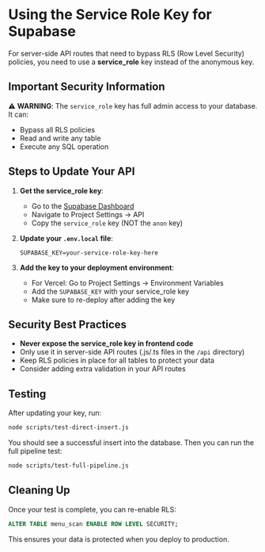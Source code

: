# Using the Service Role Key for Supabase

For server-side API routes that need to bypass RLS (Row Level Security) policies, you need to use a **service_role** key instead of the anonymous key.

## Important Security Information

⚠️ **WARNING**: The `service_role` key has full admin access to your database. It can:
- Bypass all RLS policies
- Read and write any table
- Execute any SQL operation

## Steps to Update Your API

1. **Get the service_role key**:
   - Go to the [Supabase Dashboard](https://app.supabase.com/)
   - Navigate to Project Settings → API
   - Copy the `service_role` key (NOT the `anon` key)

2. **Update your `.env.local` file**:
   ```
   SUPABASE_KEY=your-service-role-key-here
   ```

3. **Add the key to your deployment environment**:
   - For Vercel: Go to Project Settings → Environment Variables
   - Add the `SUPABASE_KEY` with your service_role key
   - Make sure to re-deploy after adding the key

## Security Best Practices

- **Never expose the service_role key in frontend code**
- Only use it in server-side API routes (.js/.ts files in the `/api` directory)
- Keep RLS policies in place for all tables to protect your data
- Consider adding extra validation in your API routes

## Testing

After updating your key, run:

```bash
node scripts/test-direct-insert.js
```

You should see a successful insert into the database. Then you can run the full pipeline test:

```bash
node scripts/test-full-pipeline.js
```

## Cleaning Up

Once your test is complete, you can re-enable RLS:

```sql
ALTER TABLE menu_scan ENABLE ROW LEVEL SECURITY;
```

This ensures your data is protected when you deploy to production. 